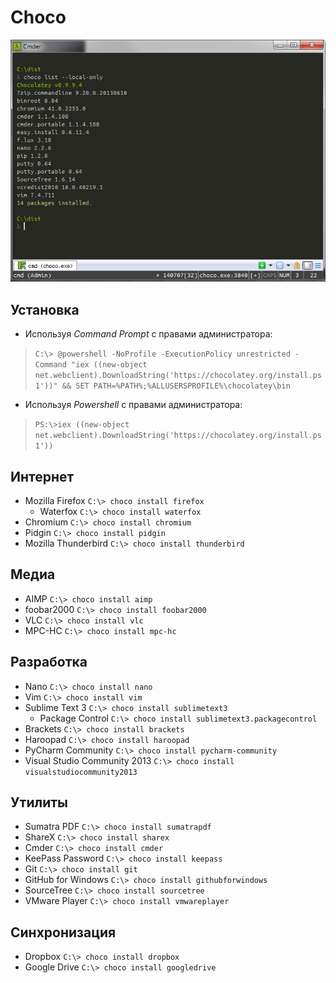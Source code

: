 # Choco
![](imgs/choco.png)

## Установка
 - Используя *Command Prompt* с правами администратора:

> `C:\> @powershell -NoProfile -ExecutionPolicy unrestricted -Command "iex ((new-object net.webclient).DownloadString('https://chocolatey.org/install.ps1'))" && SET PATH=%PATH%;%ALLUSERSPROFILE%\chocolatey\bin`

 - Используя *Powershell* с правами администратора:

> `PS:\>iex ((new-object net.webclient).DownloadString('https://chocolatey.org/install.ps1'))`

## Интернет
 - Mozilla Firefox `C:\> choco install firefox`
     + Waterfox `C:\> choco install waterfox`
 - Chromium `C:\> choco install chromium`
 - Pidgin `C:\> choco install pidgin`
 - Mozilla Thunderbird `C:\> choco install thunderbird`

## Медиа
 - AIMP `C:\> choco install aimp`
 - foobar2000 `C:\> choco install foobar2000`
 - VLC `C:\> choco install vlc`
 - MPC-HC `C:\> choco install mpc-hc`


## Разработка
 - Nano `C:\> choco install nano`
 - Vim `C:\> choco install vim`
 - Sublime Text 3 `C:\> choco install sublimetext3`
     + Package Control `C:\> choco install sublimetext3.packagecontrol `
 - Brackets `C:\> choco install brackets`
 - Haroopad `C:\> choco install haroopad`
 - PyCharm Community `C:\> choco install pycharm-community`
 - Visual Studio Community 2013 `C:\> choco install visualstudiocommunity2013`


## Утилиты
 - Sumatra PDF `C:\> choco install sumatrapdf`
 - ShareX `C:\> choco install sharex`
 - Cmder `C:\> choco install cmder`
 - KeePass Password `C:\> choco install keepass`
 - Git `C:\> choco install git`
 - GitHub for Windows `C:\> choco install githubforwindows`
 - SourceTree `C:\> choco install sourcetree`
 - VMware Player `C:\> choco install vmwareplayer`

## Синхронизация
 - Dropbox `C:\> choco install dropbox`
 - Google Drive `C:\> choco install googledrive`